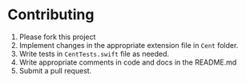 # Contributing 

1. Please fork this project
2. Implement changes in the appropriate extension file in `Cent` folder.
3. Write tests in `CentTests.swift` file as needed.
4. Write appropriate comments in code and docs in the README.md
5. Submit a pull request.
